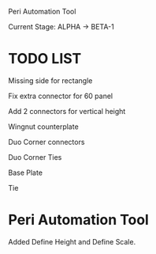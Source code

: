 Peri Automation Tool

Current Stage: ALPHA -> BETA-1

# TODO LIST

Missing side for rectangle

Fix extra connector for 60 panel

Add 2 connectors for vertical height

Wingnut counterplate

Duo Corner connectors

Duo Corner Ties

Base Plate

Tie


# Peri Automation Tool
Added Define Height and Define Scale.

